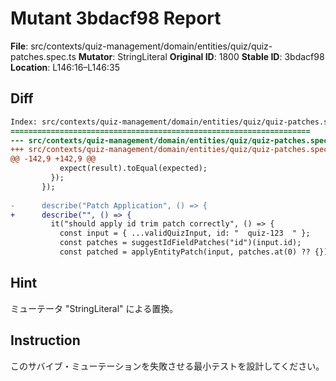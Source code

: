 # Mutant 3bdacf98 Report

**File**: src/contexts/quiz-management/domain/entities/quiz/quiz-patches.spec.ts
**Mutator**: StringLiteral
**Original ID**: 1800
**Stable ID**: 3bdacf98
**Location**: L146:16–L146:35

## Diff

```diff
Index: src/contexts/quiz-management/domain/entities/quiz/quiz-patches.spec.ts
===================================================================
--- src/contexts/quiz-management/domain/entities/quiz/quiz-patches.spec.ts	original
+++ src/contexts/quiz-management/domain/entities/quiz/quiz-patches.spec.ts	mutated #1800
@@ -142,9 +142,9 @@
           expect(result).toEqual(expected);
         });
       });
 
-      describe("Patch Application", () => {
+      describe("", () => {
         it("should apply id trim patch correctly", () => {
           const input = { ...validQuizInput, id: "  quiz-123  " };
           const patches = suggestIdFieldPatches("id")(input.id);
           const patched = applyEntityPatch(input, patches.at(0) ?? {});
```

## Hint

ミューテータ "StringLiteral" による置換。

## Instruction

このサバイブ・ミューテーションを失敗させる最小テストを設計してください。
